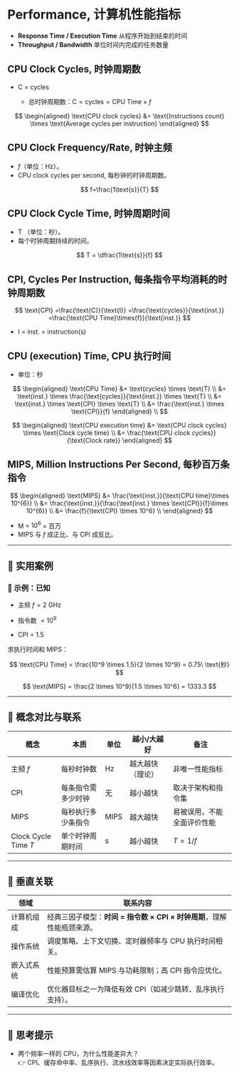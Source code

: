 # Performance, 计算机性能指标

- **Response Time / Execution Time** 从程序开始到结束的时间
- **Throughput / Bandwidth** 单位时间内完成的任务数量

## CPU Clock Cycles, 时钟周期数

- C = cycles

	- 总时钟周期数：$\text{C} = \text{cycles} = \text{CPU Time}\times{f}$

$$
\begin{aligned}
    \text{CPU clock cycles} &= \text{Instructions count} \times \text{Average cycles per instruction}
\end{aligned}
$$

## CPU Clock Frequency/Rate, 时钟主频

- $f$（单位：Hz）。
- CPU clock cycles per second, 每秒钟的时钟周期数。

$$
f=\frac{1\text{s}}{T}
$$

## CPU Clock Cycle Time, 时钟周期时间

- $\text{T}$ （单位：秒）。
- 每个时钟周期持续的时间。

$$
T = \dfrac{1\text{s}}{f}
$$

## CPI, Cycles Per Instruction, 每条指令平均消耗的时钟周期数

$$
\text{CPI}
=\frac{\text{C}}{\text{I}}
=\frac{\text{cycles}}{\text{inst.}}
=\frac{\text{CPU Time}\times{f}}{\text{inst.}}
$$

- I = inst. = instruction(s)

## CPU (execution) Time, CPU 执行时间

- 单位：秒

$$
\begin{aligned}
\text{CPU Time}
&= \text{cycles} \times \text{T} \\
&= \text{inst.} \times \frac{\text{cycles}}{\text{inst.}} \times \text{T} \\
&= \text{inst.} \times \text{CPI} \times \text{T} \\
&= \frac{\text{inst.} \times \text{CPI}}{f}
\end{aligned} \\
$$

$$
\begin{aligned}
    \text{CPU execution time} &= \text{CPU clock cycles} \times \text{Clock cycle time} \\
    &= \frac{\text{CPU clock cycles}}{\text{Clock rate}}
\end{aligned}
$$

## MIPS, Million Instructions Per Second, 每秒百万条指令



$$
\begin{aligned}
\text{MIPS} 
&= \frac{\text{inst.}}{\text{CPU time}\times 10^{6}} \\
&= \frac{\text{inst.}}{\frac{\text{inst.} \times \text{CPI}}{f}\times 10^{6}} \\
&= \frac{f}{\text{CPI} \times 10^6} \\
\end{aligned}
$$

- M = $10^6$ = 百万
- MIPS 与 $f$ 成正比、与 CPI 成反比。

---

## 📌 实用案例

### 🔹 示例：已知

- 主频 $f = 2\ \text{GHz}$
    
- 指令数 $= 10^9$
    
- CPI = 1.5
    

求执行时间和 MIPS：

$$
\text{CPU Time} = \frac{10^9 \times 1.5}{2 \times 10^9} = 0.75\ \text{秒}
$$

$$
\text{MIPS} = \frac{2 \times 10^9}{1.5 \times 10^6} = 1333.3
$$

---

## 🔄 概念对比与联系

|概念|本质|单位|越小/大越好|备注|
|---|---|---|---|---|
|主频 $f$|每秒时钟数|Hz|越大越快（理论）|非唯一性能指标|
|CPI|每条指令需多少时钟|无|越小越快|取决于架构和指令集|
|MIPS|每秒执行多少条指令|MIPS|越大越快|易被误用，不能全面评价性能|
|Clock Cycle Time $T$|单个时钟周期时间|s|越小越快|$T = 1/f$|

---

## 📎 垂直关联

|领域|联系内容|
|---|---|
|计算机组成|经典三因子模型：**时间 = 指令数 × CPI × 时钟周期**，理解性能瓶颈来源。|
|操作系统|调度策略、上下文切换、定时器频率与 CPU 执行时间相关。|
|嵌入式系统|性能预算需估算 MIPS 与功耗限制；高 CPI 指令应优化。|
|编译优化|优化器目标之一为降低有效 CPI（如减少跳转、乱序执行支持）。|

---

## 🧠 思考提示

- 两个频率一样的 CPU，为什么性能差异大？  
    👉 CPI、缓存命中率、乱序执行、流水线效率等因素决定实际执行效率。